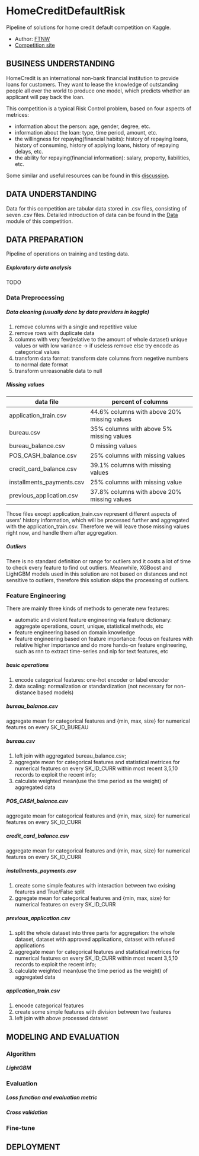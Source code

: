 # HomeCreditDefaultRisk
Pipeline of solutions for home credit default competition on Kaggle.

* Author: [FTNW](https://from-new-world.blogspot.com/)
* [Competition site](https://www.kaggle.com/c/home-credit-default-risk)

## BUSINESS UNDERSTANDING
HomeCredit is an international non-bank financial institution to provide loans for customers. They want to lease the knowledge of outstanding people all over the world to produce one model, which predicts whether an applicant will pay back the loan. 

This competition is a typical Risk Control problem, based on four aspects of metrices: 

* information about the person: age, gender, degree, etc.
* information about the loan: type, time period, amount, etc.
* the willingness for repaying(financial habits): history of repaying loans, history of consuming, history of applying loans, history of repaying delays, etc.
* the ability for repaying(financial information): salary, property, liabilities, etc. 

Some similar and useful resources can be found in this [discussion](https://www.kaggle.com/competitions/home-credit-default-risk/discussion/63032). 

## DATA UNDERSTANDING
Data for this competition are tabular data stored in .csv files, consisting of seven .csv files. Detailed introduction of data can be found in the [Data](https://www.kaggle.com/competitions/home-credit-default-risk/data) module of this competition.

## DATA PREPARATION
Pipeline of operations on training and testing data. 

##### Exploratory data analysis

TODO

### Data Preprocessing
##### Data cleaning (usually done by data providers in kaggle)
1. remove columns with a single and repetitive value
2. remove rows with duplicate data
3. columns with very few(relative to the amount of whole dataset) unique values or with low variance -> if useless remove else try encode as categorical values
4. transform data format: transform date columns from negetive numbers to normal date format
5. transform unreasonable data to null

##### Missing values
| data file | percent of columns |
| ------ | ------ | 
| application_train.csv | 44.6% columns with above 20% missing values | 
| bureau.csv | 35% columns with above 5% missing values |
| bureau_balance.csv | 0 missing values |
| POS\_CASH_balance.csv | 25% columns with missing values |
| credit\_card_balance.csv | 39.1% columns with missing values |
| installments_payments.csv | 25% columns with missing value |
| previous_application.csv | 37.8% columns with above 20% missing values |

Those files except application\_train.csv represent different aspects of users' history information, which will be processed further and aggregated with the application\_train.csv. Therefore we will leave those missing values right now, and handle them after aggregation. 

##### Outliers
There is no standard definition or range for outliers and it costs a lot of time to check every feature to find out outliers. Meanwhile, XGBoost and LightGBM models used in this solution are not based on distances and not sensitive to outliers, therefore this solution skips the processing of outliers. 

### Feature Engineering
There are mainly three kinds of methods to generate new features:

* automatic and violent feature engineering via feature dictionary: aggregate operations, count, unique, statistical methods, etc
* feature engineering based on domain knowledge
* feature engineering based on feature importance: focus on features with relative higher importance and do more hands-on feature engineering, such as rnn to extract time-series and nlp for text features, etc

##### basic operations
1. encode categorical features: one-hot encoder or label encoder
2. data scaling: normalization or standardization (not necessary for non-distance based models)

##### bureau_balance.csv
aggregate mean for categorical features and {min, max, size} for numerical features on every SK\_ID_BUREAU

##### bureau.csv 
1. left join with aggregated bureau_balance.csv;
2. aggregate mean for categorical features and statistical metrices for numerical features on every SK\_ID_CURR within most recent 3,5,10 records to exploit the recent info;
3. calculate weighted mean(use the time period as the weight) of aggregated data 

##### POS\_CASH_balance.csv
aggregate mean for categorical features and {min, max, size} for numerical features on every SK\_ID_CURR

##### credit\_card_balance.csv
aggregate mean for categorical features and {min, max, size} for numerical features on every SK\_ID_CURR

##### installments_payments.csv
1. create some simple features with interaction between two exising features and True/False split
2. ggregate mean for categorical features and {min, max, size} for numerical features on every SK\_ID_CURR

##### previous_application.csv
1. split the whole dataset into three parts for aggregation: the whole dataset, dataset with approved applications, dataset with refused applications
2. aggregate mean for categorical features and statistical metrices for numerical features on every SK\_ID_CURR within most recent 3,5,10 records to exploit the recent info;
3. calculate weighted mean(use the time period as the weight) of aggregated data

##### application_train.csv
1. encode categorical features
2. create some simple features with division between two features 
3. left join with above processed dataset

## MODELING AND EVALUATION
### Algorithm
##### LightGBM


### Evaluation
##### Loss function and evaluation metric

##### Cross validation


### Fine-tune



## DEPLOYMENT